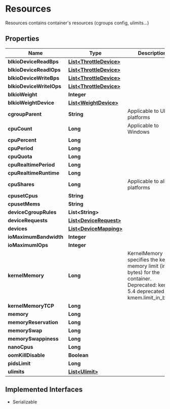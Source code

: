 

# Resources

Resources contains container's resources (cgroups config, ulimits...)

## Properties

| Name | Type | Description | Notes |
|------------ | ------------- | ------------- | -------------|
|**blkioDeviceReadBps** | [**List&lt;ThrottleDevice&gt;**](ThrottleDevice.md) |  |  [optional] |
|**blkioDeviceReadIOps** | [**List&lt;ThrottleDevice&gt;**](ThrottleDevice.md) |  |  [optional] |
|**blkioDeviceWriteBps** | [**List&lt;ThrottleDevice&gt;**](ThrottleDevice.md) |  |  [optional] |
|**blkioDeviceWriteIOps** | [**List&lt;ThrottleDevice&gt;**](ThrottleDevice.md) |  |  [optional] |
|**blkioWeight** | **Integer** |  |  [optional] |
|**blkioWeightDevice** | [**List&lt;WeightDevice&gt;**](WeightDevice.md) |  |  [optional] |
|**cgroupParent** | **String** | Applicable to UNIX platforms |  [optional] |
|**cpuCount** | **Long** | Applicable to Windows |  [optional] |
|**cpuPercent** | **Long** |  |  [optional] |
|**cpuPeriod** | **Long** |  |  [optional] |
|**cpuQuota** | **Long** |  |  [optional] |
|**cpuRealtimePeriod** | **Long** |  |  [optional] |
|**cpuRealtimeRuntime** | **Long** |  |  [optional] |
|**cpuShares** | **Long** | Applicable to all platforms |  [optional] |
|**cpusetCpus** | **String** |  |  [optional] |
|**cpusetMems** | **String** |  |  [optional] |
|**deviceCgroupRules** | **List&lt;String&gt;** |  |  [optional] |
|**deviceRequests** | [**List&lt;DeviceRequest&gt;**](DeviceRequest.md) |  |  [optional] |
|**devices** | [**List&lt;DeviceMapping&gt;**](DeviceMapping.md) |  |  [optional] |
|**ioMaximumBandwidth** | **Integer** |  |  [optional] |
|**ioMaximumIOps** | **Integer** |  |  [optional] |
|**kernelMemory** | **Long** | KernelMemory specifies the kernel memory limit (in bytes) for the container. Deprecated: kernel 5.4 deprecated kmem.limit_in_bytes. |  [optional] |
|**kernelMemoryTCP** | **Long** |  |  [optional] |
|**memory** | **Long** |  |  [optional] |
|**memoryReservation** | **Long** |  |  [optional] |
|**memorySwap** | **Long** |  |  [optional] |
|**memorySwappiness** | **Long** |  |  [optional] |
|**nanoCpus** | **Long** |  |  [optional] |
|**oomKillDisable** | **Boolean** |  |  [optional] |
|**pidsLimit** | **Long** |  |  [optional] |
|**ulimits** | [**List&lt;Ulimit&gt;**](Ulimit.md) |  |  [optional] |


## Implemented Interfaces

* Serializable


